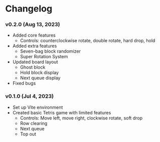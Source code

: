 # Changelog

### v0.2.0 (Aug 13, 2023)

- Added core features
  - Controls: counterclockwise rotate, double rotate, hard drop, hold
- Added extra features
  - Seven-bag block randomizer
  - Super Rotation System
- Updated board layout
  - Ghost block
  - Hold block display
  - Next queue display
- Fixed bugs

### v0.1.0 (Jul 4, 2023)

- Set up Vite environment
- Created basic Tetris game with limited features
  - Controls: Move left, move right, clockwise rotate, soft drop
  - Row clearing
  - Next queue
  - Top out
